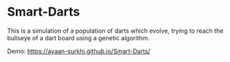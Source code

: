 # Smart-Darts
This is a simulation of a population of darts which evolve, trying to reach the bullseye of a dart board using a genetic algorithm.

Demo: https://ayaan-surkhi.github.io/Smart-Darts/
